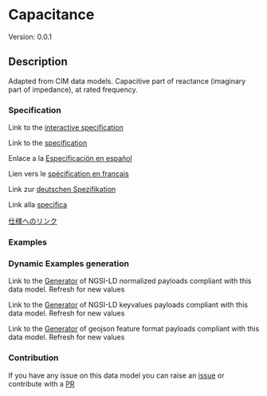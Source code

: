 # Capacitance
Version: 0.0.1

## Description 

Adapted from CIM data models. Capacitive part of reactance (imaginary part of impedance), at rated frequency.
### Specification

Link to the [interactive specification](https://swagger.lab.fiware.org/?url=https://smart-data-models.github.io/dataModel.EnergyCIM/Capacitance/swagger.yaml)

Link to the [specification](https://github.com/smart-data-models/dataModel.EnergyCIM/blob/master/Capacitance/doc/spec.md)

Enlace a la [Especificación en español](https://github.com/smart-data-models/dataModel.EnergyCIM/blob/master/Capacitance/doc/spec_ES.md)

Lien vers le [spécification en français](https://github.com/smart-data-models/dataModel.EnergyCIM/blob/master/Capacitance/doc/spec_FR.md)

Link zur [deutschen Spezifikation](https://github.com/smart-data-models/dataModel.EnergyCIM/blob/master/Capacitance/doc/spec_DE.md)

Link alla [specifica](https://github.com/smart-data-models/dataModel.EnergyCIM/blob/master/Capacitance/doc/spec_IT.md)

[仕様へのリンク](https://github.com/smart-data-models/dataModel.EnergyCIM/blob/master/Capacitance/doc/spec_JA.md)
### Examples
### Dynamic Examples generation

Link to the [Generator](https://smartdatamodels.org/extra/ngsi-ld_generator.php?schemaUrl=https://raw.githubusercontent.com/smart-data-models/dataModel.EnergyCIM/master/Capacitance/schema.json&email=info@smartdatamodels.org) of NGSI-LD normalized payloads compliant with this data model. Refresh for new values

Link to the [Generator](https://smartdatamodels.org/extra/ngsi-ld_generator_keyvalues.php?schemaUrl=https://raw.githubusercontent.com/smart-data-models/dataModel.EnergyCIM/master/Capacitance/schema.json&email=info@smartdatamodels.org) of NGSI-LD keyvalues payloads compliant with this data model. Refresh for new values

Link to the [Generator](https://smartdatamodels.org/extra/geojson_features_generator.php?schemaUrl=https://raw.githubusercontent.com/smart-data-models/dataModel.EnergyCIM/master/Capacitance/schema.json&email=info@smartdatamodels.org) of geojson feature format payloads compliant with this data model. Refresh for new values
### Contribution

 If you have any issue on this data model you can raise an [issue](https://github.com/smart-data-models/dataModel.EnergyCIM/issues)  or contribute with a [PR](https://github.com/smart-data-models/dataModel.EnergyCIM/pulls)